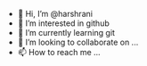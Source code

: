 - 👋 Hi, I’m @harshrani
- 👀 I’m interested in github
- 🌱 I’m currently learning git
- 💞️ I’m looking to collaborate on ...
- 📫 How to reach me ...

<!---
harshrani/harshrani is a ✨ special ✨ repository because its `README.md` (this file) appears on your GitHub profile.
You can click the Preview link to take a look at your changes.
--->
